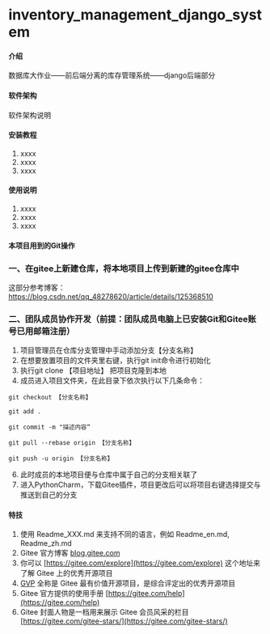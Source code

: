 # inventory_management_django_system

#### 介绍
数据库大作业——前后端分离的库存管理系统——django后端部分

#### 软件架构
软件架构说明


#### 安装教程

1.  xxxx
2.  xxxx
3.  xxxx

#### 使用说明

1.  xxxx
2.  xxxx
3.  xxxx

#### 本项目用到的Git操作

### 一、在gitee上新建仓库，将本地项目上传到新建的gitee仓库中
这部分参考博客：https://blog.csdn.net/qq_48278620/article/details/125368510
### 二、团队成员协作开发（前提：团队成员电脑上已安装Git和Gitee账号已用邮箱注册）
1. 项目管理员在仓库分支管理中手动添加分支【分支名称】
2. 在想要放置项目的文件夹里右键，执行git init命令进行初始化
3. 执行git clone 【项目地址】 把项目克隆到本地
4. 成员进入项目文件夹，在此目录下依次执行以下几条命令：

`git checkout 【分支名称】`

`git add .`
  
`git commit -m "描述内容“`

`git pull --rebase origin 【分支名称】`

`git push -u origin 【分支名称】`

6. 此时成员的本地项目便与仓库中属于自己的分支相关联了
7. 进入PythonCharm，下载Gitee插件，项目更改后可以将项目右键选择提交与推送到自己的分支


#### 特技

1.  使用 Readme\_XXX.md 来支持不同的语言，例如 Readme\_en.md, Readme\_zh.md
2.  Gitee 官方博客 [blog.gitee.com](https://blog.gitee.com)
3.  你可以 [https://gitee.com/explore](https://gitee.com/explore) 这个地址来了解 Gitee 上的优秀开源项目
4.  [GVP](https://gitee.com/gvp) 全称是 Gitee 最有价值开源项目，是综合评定出的优秀开源项目
5.  Gitee 官方提供的使用手册 [https://gitee.com/help](https://gitee.com/help)
6.  Gitee 封面人物是一档用来展示 Gitee 会员风采的栏目 [https://gitee.com/gitee-stars/](https://gitee.com/gitee-stars/)
